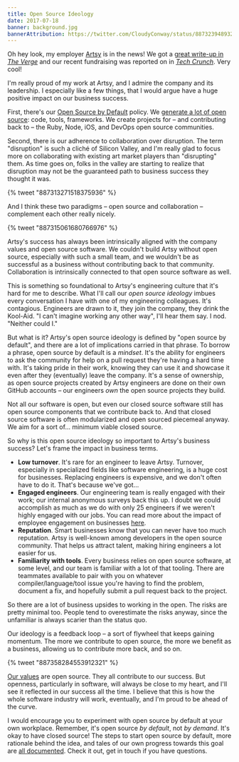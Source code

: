 ```yaml
---
title: Open Source Ideology
date: 2017-07-18
banner: background.jpg
bannerAttribution: https://twitter.com/CloudyConway/status/887323948932886529
---
```


Oh hey look, my employer [Artsy][artsy] is in the news! We got a [great write-up in _The Verge_][verge] and our recent fundraising was reported on in [_Tech Crunch_][crunch]. Very cool!

I'm really proud of my work at Artsy, and I admire the company and its leadership. I especially like a few things, that I would
argue have a huge positive impact on our business success.

First, there's our [Open Source by Default][ossbydefault] policy. We [generate a lot of open source][oss]: code, tools, frameworks. We create projects for – and contributing back to – the Ruby, Node, iOS, and DevOps open source communities.

Second, there is our adherence to collaboration over disruption. The term "disruption" is such a cliché of Silicon Valley, and I'm really glad to focus more on collaborating with existing art market players than "disrupting" them. As time goes on, folks in the valley are starting to realize that disruption may not be the guaranteed path to business success they thought it was.

{% tweet "887313271518375936" %}

And I think these two paradigms – open source and collaboration – complement each other really nicely.

{% tweet "887315061680766976" %}

Artsy's success has always been intrinsically aligned with the company values and open source software. We couldn't build Artsy without open source, especially with such a small team, and we wouldn't be as successful as a business without contributing back to that community. Collaboration is intrinsically connected to that open source software as well.

This is something so foundational to Artsy's engineering culture that it's hard for me to describe. What I'll call our _open source ideology_ imbues every conversation I have with one of my engineering colleagues. It's contagious. Engineers are drawn to it, they join the company, they drink the Kool-Aid. "I can't imagine working any other way", I'll hear them say. I nod. "Neither could I."

But what is it? Artsy's open source ideology is defined by "open source by default", and there are a lot of implications carried in that phrase. To borrow a phrase, open source by default is a _mindset_. It's the ability for engineers to ask the community for help on a pull request they're having a hard time with. It's taking pride in their work, knowing they can use it and showcase it even after they (eventually) leave the company. It's a sense of ownership, as open source projects created by Artsy engineers are done on their own GitHub accounts – our engineers _own_ the open source projects they build.

Not all our software is open, but even our closed source software still has open source components that we contribute back to. And that closed source software is often modularized and open sourced piecemeal anyway. We aim for a sort of... minimum viable closed source.

So why is this open source ideology so important to Artsy's business success? Let's frame the impact in business terms.

- **Low turnover**. It's rare for an engineer to leave Artsy. Turnover, especially in specialized fields like software engineering, is a huge cost for businesses. Replacing engineers is expensive, and we don't often have to do it. That's because we've got...
- **Engaged engineers**. Our engineering team is really engaged with their work; our internal anonymous surveys back this up. I doubt we could accomplish as much as we do with only 25 engineers if we weren't highly engaged with our jobs. You can read more about the impact of employee engagement on businesses [here][cultureamp].
- **Reputation**. Smart businesses know that you can never have too much reputation. Artsy is well-known among developers in the open source community. That helps us attract talent, making hiring engineers a lot easier for us.
- **Familiarity with tools**. Every business relies on open source software, at some level, and our team is familiar with a lot of that tooling. There are teammates available to pair with you on whatever compiler/language/tool issue you're having to find the problem, document a fix, and hopefully submit a pull request back to the project.

So there are a lot of business upsides to working in the open. The risks are pretty minimal too. People tend to overestimate the risks anyway, since the unfamiliar is always scarier than the status quo.

Our ideology is a feedback loop – a sort of flywheel that keeps gaining momentum. The more we contribute to open source, the more we benefit as a business, allowing us to contribute more back, and so on.

{% tweet "887358284553912321" %}

[Our values][values] are open source. They all contribute to our success. But openness, particularly in software, will always be close to my heart, and I'll see it reflected in our success all the time. I believe that this is how the whole software industry will work, eventually, and I'm proud to be ahead of the curve.

I would encourage you to experiment with open source by default at your own workplace. Remember, it's open source _by default_, not _by demand_. It's okay to have closed source! The steps to start open source by default, more rationale behind the idea, and tales of our own progress towards this goal are [all documented][oss_series]. Check it out, get in touch if you have questions.

[artsy]: https://artsy.net
[verge]: https://www.theverge.com/2017/7/18/15983712/artsy-fine-art-galleries-online-auction-sales
[crunch]: https://techcrunch.com/2017/07/18/online-art-marketplace-artsy-raises-50m-plans-to-double-down-on-auctions
[ossbydefault]: http://code.dblock.org/2015/02/09/becoming-open-source-by-default.html
[values]: https://github.com/artsy/meta/blob/master/meta/what_is_artsy.md
[cultureamp]: http://hello.cultureamp.com/hubfs/Impact_of_engagement-whitepaper.pdf
[oss]: http://artsy.github.io/open-source/
[oss_series]: https://artsy.github.io/series/open-source-by-default/
